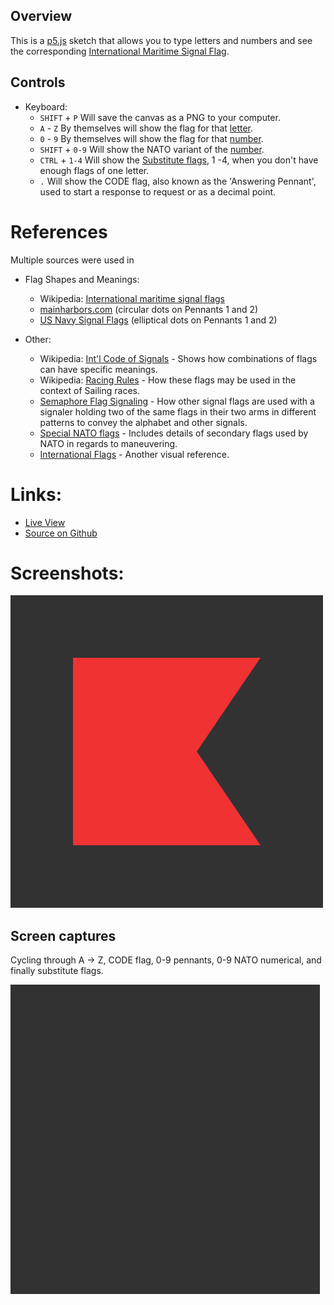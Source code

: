 
## Overview

This is a [p5.js][p5js-home] sketch that allows you to type letters and numbers and see the corresponding [International Maritime Signal Flag][wikipedia-int-maritime].


## Controls

* Keyboard:
    - `SHIFT` + `P` Will save the canvas as a PNG to your computer.
    - `A` - `Z` By themselves will show the flag for that [letter][wiki-int-letters].
    - `0` - `9` By themselves will show the flag for that [number][wiki-int-numbers].
    - `SHIFT` + `0-9` Will show the NATO variant of the [number][wiki-int-numbers].
    - `CTRL` + `1-4` Will show the [Substitute flags][wiki-int-substitute], 1 -4, when you don't have enough flags of one letter.
    - `.` Will show the CODE flag, also known as the 'Answering Pennant', used to start a response to request or as a decimal point.

# References

Multiple sources were used in 

* Flag Shapes and Meanings:
    - Wikipedia: [International maritime signal flags][wikipedia-int-maritime]
    * [mainharbors.com][mainharbors.com] (circular dots on Pennants 1 and 2)
    * [US Navy Signal Flags][us-navy-mil] (elliptical dots on Pennants 1 and 2)

* Other:
    - Wikipedia: [Int'l Code of Signals][wikipedia-ics-multi] - Shows how combinations of flags can have specific meanings.
    - Wikipedia: [Racing Rules][wikipedia-racing] - How these flags may be used in the context of Sailing races.
    - [Semaphore Flag Signaling][au-semaphore-flags] - How other signal flags are used with a signaler holding two of the same flags in their two arms in different patterns to convey the alphabet and other signals.
    - [Special NATO flags][marinewaypoints.com] - Includes details of secondary flags used by NATO in regards to maneuvering.
    - [International Flags][reddit-int-flags] - Another visual reference.

# Links: 

* [Live View][live-view]
* [Source on Github][source-code]

# Screenshots:

![screenshot][screenshot-01]


## Screen captures

Cycling through A -> Z, CODE flag, 0-9 pennants, 0-9 NATO numerical, and finally substitute flags.

![screencap][screencap-01]



[p5js-home]: http://p5js.org/
[processing-home]: http://processing/
[source-code]: https://github.com/brianhonohan/sketchbook/tree/master/p5js/nautical-flags/
[live-view]: https://brianhonohan.com/sketchbook/p5js/nautical-flags/
[screenshot-01]: ./screenshot-01.png
[screencap-01]: ./screencap-01.gif

[mainharbors.com]: http://www.maineharbors.com/flag.htm
[us-navy-mil]: https://www.navy.mil/navydata/communications/flags/flags.html
[wikipedia-int-maritime]: https://en.wikipedia.org/wiki/International_maritime_signal_flags
[wiki-int-letters]: https://en.wikipedia.org/wiki/International_maritime_signal_flags#Letter_flags_(with_ICS_meaning)
[wiki-int-numbers]: https://en.wikipedia.org/wiki/International_maritime_signal_flags#Number_flags
[wiki-int-substitute]: https://en.wikipedia.org/wiki/International_maritime_signal_flags#Substitute

[wikipedia-ics-multi]: https://en.wikipedia.org/wiki/International_Code_of_Signals#Examples_of_multiple-flag_signals
[wikipedia-racing]: https://en.wikipedia.org/wiki/Racing_Rules_of_Sailing
[au-semaphore-flags]: http://www.anbg.gov.au/flags/semaphore.html
[marinewaypoints.com]: http://www.marinewaypoints.com/learn/flags/flags.shtml
[reddit-int-flags]: https://www.reddit.com/r/vexillology/comments/4a9kpq/international_naval_flags_and_pennants/
